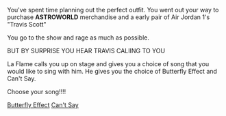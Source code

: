 You've spent time planning out the perfect outfit.  You went out your way to purchase __ASTROWORLD__ merchandise and a early pair of Air Jordan 1's "Travis Scott"

You go to the show and rage as much as possible.

BUT BY SURPRISE YOU HEAR TRAVIS CALIING TO YOU

La Flame calls you up on stage and gives you a choice of song that you would like to sing with him.  He gives you the choice of Butterfly Effect and Can't Say.

Choose your song!!!!

[Butterfly Effect](effect.md)
[Can't Say](say.md)